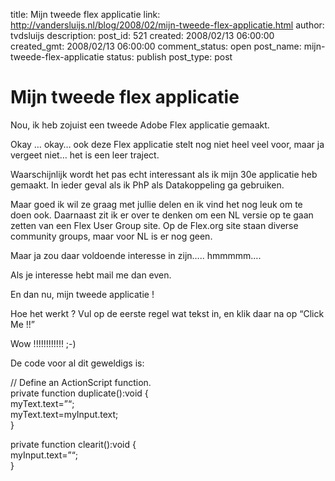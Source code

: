title: Mijn tweede flex applicatie
link: http://vandersluijs.nl/blog/2008/02/mijn-tweede-flex-applicatie.html
author: tvdsluijs
description: 
post_id: 521
created: 2008/02/13 06:00:00
created_gmt: 2008/02/13 06:00:00
comment_status: open
post_name: mijn-tweede-flex-applicatie
status: publish
post_type: post

# Mijn tweede flex applicatie

Nou, ik heb zojuist een tweede Adobe Flex applicatie gemaakt.  
  
Okay … okay… ook deze Flex applicatie stelt nog niet heel veel voor, maar ja vergeet niet… het is een leer traject.  
  
Waarschijnlijk wordt het pas echt interessant als ik mijn 30e applicatie heb gemaakt. In ieder geval als ik PhP als Datakoppeling ga gebruiken.  
  
Maar goed ik wil ze graag met jullie delen en ik vind het nog leuk om te doen ook. Daarnaast zit ik er over te denken om een NL versie op te gaan zetten van een Flex User Group site. Op de Flex.org site staan diverse community groups, maar voor NL is er nog geen.  
  
Maar ja zou daar voldoende interesse in zijn….. hmmmmm….  
  
Als je interesse hebt mail me dan even.  
  
En dan nu, mijn tweede applicatie !  
  
  
Hoe het werkt ? Vul op de eerste regel wat tekst in, en klik daar na op “Click Me !!”  
  
Wow !!!!!!!!!!!! ;-)  
  
De code voor al dit geweldigs is:  
  
  
  
  
// Define an ActionScript function.  
private function duplicate():void {  
myText.text=”“;  
myText.text=myInput.text;  
}  
  
private function clearit():void {  
myInput.text=”“;  
}